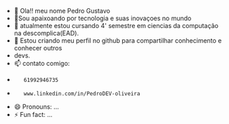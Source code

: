 - 👋 Ola!! meu nome Pedro Gustavo 
- 👀Sou apaixoando por tecnologia e suas inovaçoes no mundo
- 🌱 atualmente estou cursando 4' semestre em ciencias da computação na descomplica(EAD).
- 💞️ Estou criando meu perfil no github para compartilhar conhecimento e conhecer outros
-  devs.
- 📫 contato comigo:
-        61992946735
-        www.linkedin.com/in/PedroDEV-oliveira
- 😄 Pronouns: ...
- ⚡ Fun fact: ...

<!---
SGPedrog/SGPedrog is a ✨ special ✨ repository because its `README.md` (this file) appears on your GitHub profile.
You can click the Preview link to take a look at your changes.
--->
